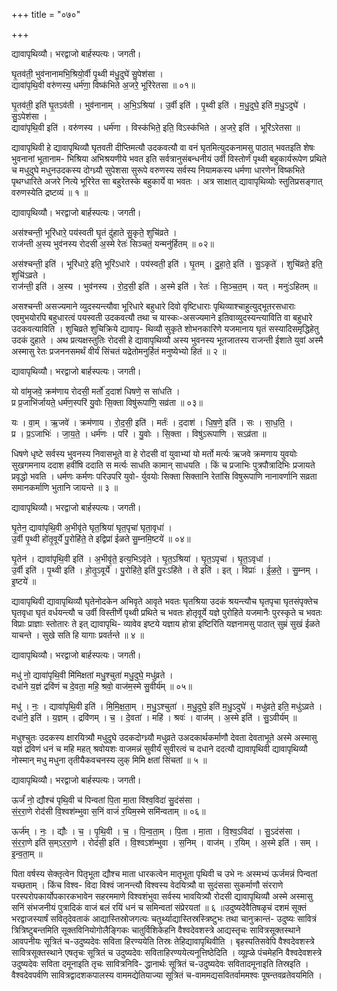+++
title = "०७०"

+++


द्यावापृथिव्यौ। भरद्वाजो बार्हस्पत्यः। जगती।

घृ॒तव॑ती॒ भुव॑नानामभि॒श्रियो॒र्वी पृ॒थ्वी म॑धु॒दुघे॑ सु॒पेश॑सा ।  
द्यावा॑पृथि॒वी वरु॑णस्य॒ धर्म॑णा॒ विष्क॑भिते अ॒जरे॒ भूरि॑रेतसा ॥ ०१॥

घृ॒तव॑ती॒ इति॑ घृ॒तऽव॑ती । भुव॑नानाम् । अ॒भि॒ऽश्रिया॑ । उ॒र्वी इति॑ । पृ॒थ्वी इति॑ । म॒धु॒दुघे॒ इति॑ म॒धु॒ऽदुघे॑ । सु॒ऽपेश॑सा ।  
द्यावा॑पृथि॒वी इति॑ । वरु॑णस्य । धर्म॑णा । विस्क॑भिते॒ इति॒ विऽस्क॑भिते । अ॒जरे॒ इति॑ । भूरि॑ऽरेतसा ॥

द्यावापृथिवी हे द्यावापृथिव्यौ घृतवती दीप्तिमत्यौ उदकवत्यौ वा वनं घृतमित्युदकनामसु पाठात् भवतइति शेषः भुवनानां भूतानाम- भिश्रिया अभिश्रयणीये भवत इति सर्वत्रानुसंबन्धनीयं उर्वी विस्तोर्णं पृथ्वी बहुकार्यरूपेण प्रथिते च मधुदुघे मधुनउदकस्य दोग्ध्र्यौ सुपेशसा सुरूपे वरुणस्य सर्वस्य नियामकस्य धर्मणा धारणेन विष्कभिते पृथग्धारिते अजरे नित्ये भूरिरेत सा बहुरेतस्के बहुकार्ये वा भवतः । अत्र साक्षात् द्यावापृथिव्योः स्तुतिप्रसङ्गात् वरुणस्येति द्रष्टव्यं ॥ १ ॥

द्यावापृथिव्यौ। भरद्वाजो बार्हस्पत्यः। जगती।

अस॑श्चन्ती॒ भूरि॑धारे॒ पय॑स्वती घृ॒तं दु॑हाते सु॒कृते॒ शुचि॑व्रते ।  
राज॑न्ती अ॒स्य भुव॑नस्य रोदसी अ॒स्मे रेतः॑ सिञ्चतं॒ यन्मनु॑र्हितम् ॥ ०२॥

अस॑श्चन्ती॒ इति॑ । भूरि॑धारे॒ इति॒ भूरि॑ऽधारे । पय॑स्वती॒ इति॑ । घृ॒तम् । दु॒हा॒ते॒ इति॑ । सु॒ऽकृते॑ । शुचि॑व्रते॒ इति॒ शुचि॑ऽव्रते ।  
राज॑न्ती॒ इति॑ । अ॒स्य । भुव॑नस्य । रो॒द॒सी॒ इति॑ । अ॒स्मे इति॑ । रेतः॑ । सि॒ञ्च॒त॒म् । यत् । मनुः॑ऽहितम् ॥

असश्चन्ती असज्यमाने व्युदस्यन्त्यौवा भूरिधारे बहुधारे दिवो वृष्टिधाराः पृथिव्याश्चाहुत्युद्भूतरसधाराः एवमुभयोरपि बहुधारत्वं पयस्वती उदकवत्यौ तथा च यास्कः-असज्यमाने इतिवाव्युदस्यन्त्याविति वा बहुधारे उदकवत्याविति । शुचिव्रते शुचिक्रिये द्यावापृ- थिव्यौ सुकृते शोभनकारिणे यजमानाय घृतं सस्यादिसमृद्धिहेतु उदकं दुहाते । अथ प्रत्यक्षस्तुतिः रोदसी हे द्यावापृथिव्यौ अस्य भुवनस्य भूतजातस्य राजन्ती ईशाते युवां अस्मै अस्मासु रेतः प्रजननसमर्थं वीर्यं सिंचतं यद्रेतोमनुर्हितं मनुष्येभ्यो हितं ॥ २ ॥

द्यावापृथिव्यौ। भरद्वाजो बार्हस्पत्यः। जगती।

यो वा॑मृ॒जवे॒ क्रम॑णाय रोदसी॒ मर्तो॑ द॒दाश॑ धिषणे॒ स सा॑धति ।  
प्र प्र॒जाभि॑र्जायते॒ धर्म॑ण॒स्परि॑ यु॒वोः सि॒क्ता विषु॑रूपाणि॒ सव्र॑ता ॥ ०३॥

यः । वा॒म् । ऋ॒जवे॑ । क्रम॑णाय । रो॒द॒सी॒ इति॑ । मर्तः॑ । द॒दाश॑ । धि॒ष॒णे॒ इति॑ । सः । सा॒ध॒ति॒ ।  
प्र । प्र॒ऽजाभिः॑ । जा॒य॒ते॒ । धर्म॑णः । परि॑ । यु॒वोः । सि॒क्ता । विषु॑ऽरूपाणि । सऽव्र॑ता ॥

धिषणे धृष्टे सर्वस्य भुवनस्य निवासभूते वा हे रोदसी वां युवाभ्यां यो मर्तो मर्त्यः ऋजवे क्रमणाय युवयोः सुखगमनाय ददाश हवींषि ददाति स मर्त्यः साधति कामान् साधयति । किं च प्रजाभिः पुत्रपौत्रादिभिः प्रजायते प्रवृद्धो भवति । धर्मणः कर्मणः परिउपरि युवो- र्युवयोः सिक्ता सिक्तानि रेतांसि विषुरूपाणि नानावर्णानि सव्रता समानकर्माणि भुतानि जायन्ते ॥ ३ ॥

द्यावापृथिव्यौ। भरद्वाजो बार्हस्पत्यः। जगती।

घृ॒तेन॒ द्यावा॑पृथि॒वी अ॒भीवृ॑ते घृत॒श्रिया॑ घृत॒पृचा॑ घृता॒वृधा॑ ।  
उ॒र्वी पृ॒थ्वी हो॑तृ॒वूर्ये॑ पु॒रोहि॑ते॒ ते इद्विप्रा॑ ईळते सु॒म्नमि॒ष्टये॑ ॥ ०४॥

घृ॒तेन॑ । द्यावा॑पृथि॒वी इति॑ । अ॒भीवृ॑ते॒ इत्य॒भिऽवृ॑ते । घृ॒त॒ऽश्रिया॑ । घृ॒त॒ऽपृचा॑ । घृ॒त॒ऽवृधा॑ ।  
उ॒र्वी इति॑ । पृ॒थ्वी इति॑ । हो॒तृ॒ऽवूर्ये॑ । पु॒रोहि॑ते॒ इति॑ पु॒रःऽहि॑ते । ते इति॑ । इत् । विप्राः॑ । ई॒ळ॒ते॒ । सु॒म्नम् । इ॒ष्टये॑ ॥

द्यावापृथिवी द्यावापृथिव्यौ घृतेनोदकेन अभिवृते आवृते भवतः घृतश्रिया उदकं श्रयन्त्यौच घृतपृचा घृतसंपृक्तेच घृतवृधा घृतं वर्धयन्त्यौ च उर्वी विस्तीर्णे पृथ्वी प्रथिते च भवतः होतृवूर्ये यज्ञे पुरोहिते यजमानैः पुरस्कृते च भवतः विप्राः प्राज्ञाः स्तोतारः ते इत् द्यावापृथि- व्यावेव इष्टये यज्ञाय होत्रा इष्टिरिति यज्ञनामसु पाठात् सुम्रं सुखं ईळते याचन्ते । सुखे सति हि यागाः प्रवर्तन्ते ॥ ४ ॥

द्यावापृथिव्यौ। भरद्वाजो बार्हस्पत्यः। जगती।

मधु॑ नो॒ द्यावा॑पृथि॒वी मि॑मिक्षतां मधु॒श्चुता॑ मधु॒दुघे॒ मधु॑व्रते ।  
दधा॑ने य॒ज्ञं द्रवि॑णं च दे॒वता॒ महि॒ श्रवो॒ वाज॑म॒स्मे सु॒वीर्य॑म् ॥ ०५॥

मधु॑ । नः॒ । द्यावा॑पृथि॒वी इति॑ । मि॒मि॒क्ष॒ता॒म् । म॒धु॒ऽश्चुता॑ । म॒धु॒दुघे॒ इति॑ म॒धु॒ऽदुघे॑ । मधु॑व्रते॒ इति॒ मधु॑ऽव्रते ।  
दधा॑ने॒ इति॑ । य॒ज्ञम् । द्रवि॑णम् । च॒ । दे॒वता॑ । महि॑ । श्रवः॑ । वाज॑म् । अ॒स्मे इति॑ । सु॒ऽवीर्य॑म् ॥

मधुश्चुतः उदकस्य क्षारयित्र्यौ मधुदुघे उदकदोग्ध्र्यौ मधुव्रते उअदकार्थकर्माणौ देवता देवताभूते अस्मे अस्मासु यज्ञं द्रविणं धनं च महि महत् श्रवोयशः वाजमन्नं सुवीर्यं सुवीरत्वं च दधाने ददत्यौ द्यावापृथिवी द्यावापृथिव्यौ नोस्मान् मधु मधुना तृतीयैकवचनस्य लुक् मिमि क्षतां सिंचतां ॥ ५ ॥

द्यावापृथिव्यौ। भरद्वाजो बार्हस्पत्यः। जगती।

ऊर्जं॑ नो॒ द्यौश्च॑ पृथि॒वी च॑ पिन्वतां पि॒ता मा॒ता वि॑श्व॒विदा॑ सु॒दंस॑सा ।  
सं॒र॒रा॒णे रोद॑सी वि॒श्वश॑म्भुवा स॒निं वाजं॑ र॒यिम॒स्मे समि॑न्वताम् ॥ ०६॥

ऊर्ज॑म् । नः॒ । द्यौः । च॒ । पृ॒थि॒वी । च॒ । पि॒न्व॒ता॒म् । पि॒ता । मा॒ता । वि॒श्व॒ऽविदा॑ । सु॒ऽदंस॑सा ।  
सं॒र॒रा॒णे इति॑ स॒म्ऽर॒रा॒णे । रोद॑सी॒ इति॑ । वि॒श्वऽश॑म्भुवा । स॒निम् । वाज॑म् । र॒यिम् । अ॒स्मे इति॑ । सम् । इ॒न्व॒ता॒म् ॥

पिता वर्षस्य सेक्तृत्वेन पितृभूता द्यौश्च माता धारकत्वेन मातृभूता पृथिवी च उभे नः अस्मभ्यं ऊर्जमन्नं पिन्वतां यच्छताम् । किंच विश्व- विदा विश्वं जानन्त्यौ विश्वस्य वेदयित्र्यौ वा सुदंससा सुकर्माणौ संरराणे परस्परोपकार्योपकारकभावेन सहरममाणे विश्वशंभुवा सर्वस्य भावयित्र्यौ रोदसी द्यावापृथिव्यौ अस्मे अस्मासु सनिं संभजनीयं पुत्रादिकं वाजं बलं रयिं धनं च समिन्वतां संप्रेरयतां ॥ ६ ॥उदुष्यदेवैतिषळृचं दशमं सूक्तं भरद्वाजस्यार्षं सवितृदेवताकं आद्यास्तिस्रोजगत्यः चतुर्थ्याद्यास्तिस्रस्त्रिष्टुभः तथा चानुक्रान्तं- उदुष्यः सावित्रं त्रित्रिष्टुबन्तमिति सूक्तविनियोगोलैङ्गिकः चातुर्विशिकेहनि वैश्वदेवशस्त्रे आद्यस्तृचः सावित्रसूक्तस्थाने आवपनीयः सूत्रितं च-उदुष्यदेवः सविता हिरण्ययेति तिस्रः तेहिद्यावापृथिवीति । बृहस्पतिसवेपि वैश्वदेवशस्त्रे सावित्रसूक्तस्थाने एषतृचः सूत्रितं च उदुष्यदेवः सविताहिरण्ययेत्यनूत्तिष्ठेदिति । व्यूह्ळे पंचमेहनि वैश्वदेवशस्त्रे उदुष्यदेवः सविता दमूनाइति तृचः सावित्रनिवि- द्धानार्थः सूत्रितं च-उदुष्यदेवः सवितादमूनाइति तिस्रइति । वैश्वदेवपर्वणि सावित्रद्वादशकपालस्य वाममद्येतियाज्या सूत्रितं च-वाममद्यसवितर्वाममश्वः पूषन्तवव्रतेवयमिति ।